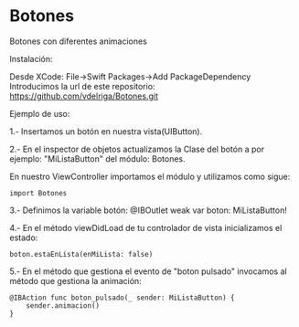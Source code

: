 # Botones

Botones con diferentes animaciones

Instalación:

Desde XCode: File->Swift Packages->Add PackageDependency
Introducimos la url de este repositorio:
https://github.com/vdelriga/Botones.git


Ejemplo de uso:


1.- Insertamos un botón en nuestra vista(UIButton).

2.- En el inspector de objetos actualizamos la Clase del botón a por ejemplo: "MiListaButton" del módulo: Botones.

En nuestro ViewController importamos el módulo y utilizamos como sigue:

    import Botones

3.- Definimos la variable botón:
    @IBOutlet weak var boton: MiListaButton!
    
4.- En el método viewDidLoad de tu controlador de vista inicializamos el estado:

    boton.estaEnLista(enMiLista: false)
    
5.- En el método que gestiona el evento de "boton pulsado" invocamos al método que gestiona la animación:
    
    @IBAction func boton_pulsado(_ sender: MiListaButton) {
        sender.animacion()
    }
    



